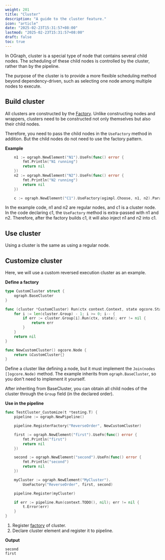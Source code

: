 ```yaml
---
weight: 201
title: "Cluster"
description: "A guide to the cluster feature."
icon: "article"
date: "2025-02-23T15:31:57+08:00"
lastmod: "2025-02-23T15:31:57+08:00"
draft: false
toc: true
---
```


In OGraph, cluster is a special type of node that contains several child nodes. The scheduling of these child nodes is controlled by the cluster, rather than by the pipeline.

The purpose of the cluster is to provide a more flexible scheduling method beyond dependency-driven, such as selecting one node among multiple nodes to execute.

## Build cluster

All clusters are constructed by the [Factory](./factory.md). Unlike constructing nodes and wrappers, clusters need to be constructed not only themselves but also their child nodes.

Therefore, you need to pass the child nodes in the `UseFactory` method in addition. But the child nodes do not need to use the factory pattern.

**Example**

```go
	n1 := ograph.NewElement("N1").UseFn(func() error {
		fmt.Println("N1 running")
		return nil
	})
	n2 := ograph.NewElement("N2").UseFn(func() error {
		fmt.Println("N2 running")
		return nil
	})

	c := ograph.NewElement("C1").UseFactory(ogimpl.Choose, n1, n2).Params("ChooseExpr", "index")
```

In the example code, n1 and n2 are regular nodes, and c1 is a cluster node. In the code declaring c1, the `UseFactory` method is extra-passed with n1 and n2. Therefore, after the factory builds c1, it will also inject n1 and n2 into c1.

## Use cluster

Using a cluster is the same as using a regular node.

## Customize cluster

Here, we will use a custom reversed execution cluster as an example.

**Define a factory**

```go
type CustomCluster struct {
	ograph.BaseCluster
}

func (cluster *CustomCluster) Run(ctx context.Context, state ogcore.State) error {
	for i := len(cluster.Group) - 1; i >= 0; i-- {
		if err := cluster.Group[i].Run(ctx, state); err != nil {
			return err
		}
	}
	return nil
}

func NewCustomCluster() ogcore.Node {
	return &CustomCluster{}
}
```

Define a cluster like defining a node, but it must implement the `Join(nodes []ogcore.Node)` method. The example inherits from `ograph.BaseCluster`, so you don't need to implement it yourself.

After inheriting from BaseCluster, you can obtain all child nodes of the cluster through the `Group` field (in the declared order).

**Use in the pipeline**

```go
func TestCluster_Customize(t *testing.T) {
	pipeline := ograph.NewPipeline()

	pipeline.RegisterFactory("ReverseOrder", NewCustomCluster)

	first := ograph.NewElement("first").UseFn(func() error {
		fmt.Println("first")
		return nil
	})

	second := ograph.NewElement("second").UseFn(func() error {
		fmt.Println("second")
		return nil
	})

	myCluster := ograph.NewElement("MyCluster").
		UseFactory("ReverseOrder", first, second)

	pipeline.Register(myCluster)

	if err := pipeline.Run(context.TODO(), nil); err != nil {
		t.Error(err)
	}
}
```

1. Register [factory](./factory.md) of cluster.
2. Declare cluster element and register it to pipeline.

**Output**
```
second
first
```

